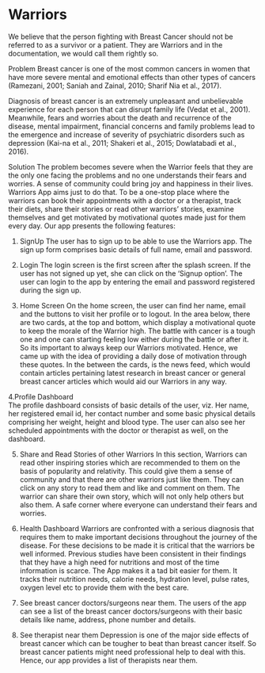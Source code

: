 # Warriors
We believe that the person fighting with Breast Cancer should not be referred to as a survivor or a patient. They are Warriors and in the documentation, we would call them rightly so.

Problem
Breast cancer is one of the most common cancers in women that have more severe mental and emotional effects than other types of cancers (Ramezani, 2001; Saniah and Zainal, 2010; Sharif Nia et al., 2017). 

Diagnosis of breast cancer is an extremely unpleasant and unbelievable experience for each person that can disrupt family life (Vedat et al., 2001). Meanwhile, fears and worries about the death and recurrence of the disease, mental impairment, financial concerns and family problems lead to the emergence and increase of severity of psychiatric disorders such as depression (Kai-na et al., 2011; Shakeri et al., 2015; Dowlatabadi et al., 2016).

Solution
The problem becomes severe when the Warrior feels that they are the only one facing the problems and no one understands their fears and worries. A sense of community could bring joy and happiness in their lives. Warriors App aims just to do that. To be a one-stop place where the warriors can book their appointments with a doctor or a therapist, track their diets, share their stories or read other warriors’ stories, examine themselves and get motivated by motivational quotes made just for them every day.
Our app presents the following features:

1. SignUp
The user has to sign up to be able to use the Warriors app. The sign up form comprises basic details of full name, email and password.

2. Login
The login screen is the first screen after the splash screen. If the user has not signed up yet, she can click on the ‘Signup option’. The user can login to the app by entering the email and password registered during the sign up.

3. Home Screen
On the home screen, the user can find her name, email and the buttons to visit her profile or to logout. In the area below, there are two cards, at the top and bottom, which display a motivational quote to keep the morale of the Warrior high. The battle with cancer is a tough one and one can starting feeling low either during the battle or after it. So its important to always keep our Warriors motivated. Hence, we came up with the idea of providing a daily dose of motivation through these quotes. In the between the cards, is the news feed, which would contain articles pertaining latest research in breast cancer or general breast cancer articles which would aid our Warriors in any way.

4.Profile Dashboard  
The profile dashboard consists of basic details of the user, viz. Her name, her registered email id, her contact number and some basic physical details comprising her weight, height and blood type. The user can also see her scheduled appointments with the doctor or therapist as well, on the dashboard.

5. Share and Read Stories of other Warriors
In this section, Warriors can read other inspiring stories which are recommended to them on the basis of popularity and relativity. This could give them a sense of community and that there are other warriors just like them.
They can click on any story to read them and like and comment on them.
The warrior can share their own story, which will not only help others but also them. A safe corner where everyone can understand their fears and worries.

6. Health Dashboard
Warriors are confronted with a serious diagnosis that requires them to make important decisions throughout the journey of the disease. For these decisions to be made it is critical that the warriors be well informed. Previous studies have been consistent in their findings that they have a high need for nutritions and most of the time information is scarce. The App makes it a tad bit easier for them. It tracks their nutrition needs, calorie needs, hydration level, pulse rates, oxygen level etc to provide them with the best care.

7. See breast cancer doctors/surgeons near them.
The users of the app can see a list of the breast cancer doctors/surgeons with their basic details like name, address, phone number and details.

8. See therapist near them
Depression is one of the major side effects of breast cancer which can be tougher to beat than breast cancer itself. So breast cancer patients might need professional help to deal with this. Hence, our app provides a list of therapists near them.





